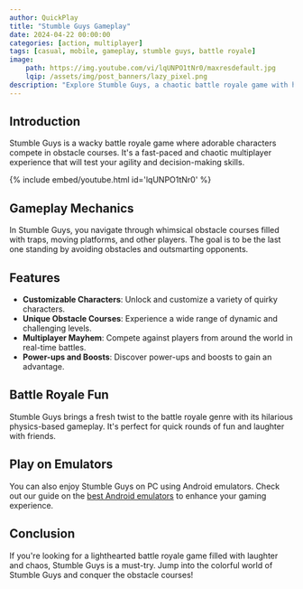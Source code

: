 ```yaml
---
author: QuickPlay
title: "Stumble Guys Gameplay"
date: 2024-04-22 00:00:00
categories: [action, multiplayer]
tags: [casual, mobile, gameplay, stumble guys, battle royale]
image: 
    path: https://img.youtube.com/vi/lqUNPO1tNr0/maxresdefault.jpg
    lqip: /assets/img/post_banners/lazy_pixel.png
description: "Explore Stumble Guys, a chaotic battle royale game with hilarious challenges and obstacles!"
---
```


## Introduction

Stumble Guys is a wacky battle royale game where adorable characters compete in obstacle courses. It's a fast-paced and chaotic multiplayer experience that will test your agility and decision-making skills.

{% include embed/youtube.html id='lqUNPO1tNr0' %}

## Gameplay Mechanics

In Stumble Guys, you navigate through whimsical obstacle courses filled with traps, moving platforms, and other players. The goal is to be the last one standing by avoiding obstacles and outsmarting opponents.

## Features

- **Customizable Characters**: Unlock and customize a variety of quirky characters.
- **Unique Obstacle Courses**: Experience a wide range of dynamic and challenging levels.
- **Multiplayer Mayhem**: Compete against players from around the world in real-time battles.
- **Power-ups and Boosts**: Discover power-ups and boosts to gain an advantage.

## Battle Royale Fun

Stumble Guys brings a fresh twist to the battle royale genre with its hilarious physics-based gameplay. It's perfect for quick rounds of fun and laughter with friends.

## Play on Emulators

You can also enjoy Stumble Guys on PC using Android emulators. Check out our guide on the [best Android emulators](https://quickplaymobile.github.io/posts/Top-10-Best-Android-Emulators-for-Windows-and-Mac/) to enhance your gaming experience.

## Conclusion

If you're looking for a lighthearted battle royale game filled with laughter and chaos, Stumble Guys is a must-try. Jump into the colorful world of Stumble Guys and conquer the obstacle courses!